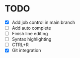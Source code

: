 # TODO
- [x] Add job control in main branch
- [ ] Add auto complete
- [ ] Finish line editing
- [ ] Syntax highlighting
- [ ] CTRL+R
- [x] Git integration
